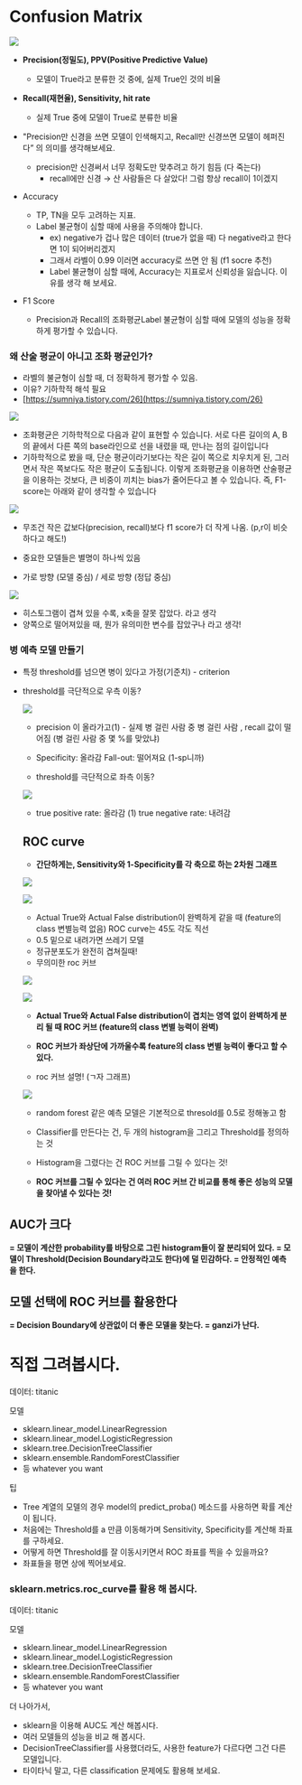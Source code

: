 # Confusion Matrix

![](Untitled-fa043667-7342-49b1-823f-09ac70dbaa6d.png)

- **Precision(정밀도), PPV(Positive Predictive Value)**
    - 모델이 True라고 분류한 것 중에, 실제 True인 것의 비율
- **Recall(재현율), Sensitivity, hit rate**
    - 실제 True 중에 모델이 True로 분류한 비율

- "Precision만 신경을 쓰면 모델이 인색해지고, Recall만 신경쓰면 모델이 헤퍼진다”
의 의미를 생각해보세요.
    - precision만 신경써서 너무 정확도만 맞추려고 하기 힘듬 (다 죽는다)
        - recall에만 신경 → 산 사람들은 다 살았다! 그럼 항상 recall이 1이겠지
- Accuracy
    - TP, TN을 모두 고려하는 지표.
    - Label 불균형이 심할 때에 사용을 주의해야 합니다.
        - ex) negative가 겁나 많은 데이터 (true가 없을 때) 다 negative라고 한다면 1이 되어버리겠지
        - 그래서 라벨이 0.99 이러면 accuracy로 쓰면 안 됨 (f1 socre 추천)
        - Label 불균형이 심할 때에, Accuracy는 지표로서 신뢰성을 잃습니다. 이유를 생각 해 보세요.

- F1 Score
    - Precision과 Recall의 조화평균Label 불균형이 심할 때에 모델의 성능을 정확하게 평가할 수 있습니다.

### 왜 산술 평균이 아니고 조화 평균인가?

- 라벨의 불균형이 심할 때, 더 정확하게 평가할 수 있음.
- 이유? 기하학적 해석 필요
- [https://sumniya.tistory.com/26](https://sumniya.tistory.com/26)

![](Untitled-6fb3cf33-21de-4a39-9549-a532ade575ea.png)

- 조화평균은 기하학적으로 다음과 같이 표현할 수 있습니다. 서로 다른 길이의 A, B의 끝에서 다른 쪽의 base라인으로 선을 내렸을 때, 만나는 점의 길이입니다
- 기하학적으로 봤을 때, 단순 평균이라기보다는 작은 길이 쪽으로 치우치게 된, 그러면서 작은 쪽보다도 작은 평균이 도출됩니다. 이렇게 조화평균을 이용하면 산술평균을 이용하는 것보다, 큰 비중이 끼치는 bias가 줄어든다고 볼 수 있습니다. 즉, F1-score는 아래와 같이 생각할 수 있습니다

![](Untitled-a7aecda9-8387-4595-b852-ac90e3e8e5c4.png)

- 무조건 작은 값보다(precision, recall)보다 f1 score가 더 작게 나옴. (p,r이 비슷하다고 해도!)

- 중요한 모델들은 별명이 하나씩 있음
- 가로 방향 (모델 중심) / 세로 방향 (정답 중심)

![](Untitled-74b716cf-ebad-48d7-a8c6-1eb1dbd4ce47.png)

- 히스토그램이 겹쳐 있을 수록, x축을 잘못 잡았다. 라고 생각
- 양쪽으로 떨어져있을 때, 뭔가 유의미한 변수를 잡았구나 라고 생각!

### 병 예측 모델 만들기

- 특정 threshold를 넘으면 병이 있다고 가정(기준치) - criterion

- threshold를 극단적으로 우측 이동?

    ![](Untitled-3e4f061f-7953-4394-9b72-21a63be7596a.png)

    - precision 이 올라가고(1) - 실제 병 걸린 사람 중 병 걸린 사람 , recall 값이 떨어짐  (병 걸린 사람 중 몇 %를 맞았냐)
    - Specificity:  올라감          Fall-out:     떨어져요 (1-sp니까)

    - threshold를 극단적으로 좌측 이동?

    ![](Untitled-c186baeb-127f-47a9-866d-ed54c1f77f8c.png)

    - true positive rate:   올라감  (1)    true negative rate:  내려감

    ## ROC curve

    - **간단하게는, Sensitivity와 1-Specificity를 각 축으로 하는 2차원 그래프**

    ![](Untitled-452acebc-60f9-4974-8962-93aee151a81f.png)

    ![](Untitled-a6d56d7a-7b7d-4a79-885d-3f1fbb93a6d1.png)

    - Actual True와 Actual False distribution이 완벽하게 같을 때 (feature의 class 변별능력 없음) ROC curve는 45도 각도 직선
    - 0.5 밑으로 내려가면 쓰레기 모델
    - 정규분포도가 완전히 겹쳐질때!
    - 무의미한 roc 커브

    ![](Untitled-4beb9519-a134-448a-988e-1d2b738350d8.png)

    ![](Untitled-5b5db257-d0cb-41b5-acd0-f8894632e71b.png)

    - **Actual True와 Actual False distribution이 겹치는 영역 없이 완벽하게 분리 될 때 ROC 커브 (feature의 class 변별 능력이 완벽)**
    - **ROC 커브가 좌상단에 가까울수록 feature의 class 변별 능력이 좋다고 할 수 있다.**

    - roc 커브 설명! (ㄱ자 그래프)

    ![](Untitled-80fad39a-721f-4bbf-a418-c4aa1bf79e33.png)

    - random forest 같은 예측 모델은 기본적으로 thresold를 0.5로 정해놓고 함

    - Classifier를 만든다는 건, 두 개의 histogram을 그리고 Threshold를 정의하는 것
    - Histogram을 그렸다는 건 ROC 커브를 그릴 수 있다는 것!
    - **ROC 커브를 그릴 수 있다는 건 여러 ROC 커브 간 비교를 통해 좋은 성능의 모델을 찾아낼 수 있다는 것!**

## **AUC가 크다**

**= 모델이 계산한 probability를 바탕으로 그린 histogram들이 잘 분리되어 있다.
= 모델이 Threshold(Decision Boundary라고도 한다)에 덜 민감하다.
= 안정적인 예측을 한다.**

## **모델 선택에 ROC 커브를 활용한다**

**= Decision Boundary에 상관없이 더 좋은 모델을 찾는다.
= ganzi가 난다.**

# **직접 그려봅시다.**

데이터: titanic

모델

- sklearn.linear_model.LinearRegression
- sklearn.linear_model.LogisticRegression
- sklearn.tree.DecisionTreeClassifier
- sklearn.ensemble.RandomForestClassifier
- 등 whatever you want

팁

- Tree 계열의 모델의 경우 model의 predict_proba() 메소드를 사용하면 확률 계산이 됩니다.
- 처음에는 Threshold를 a 만큼 이동해가며 Sensitivity, Specificity를 계산해 좌표를 구하세요.
- 어떻게 하면 Threshold를 잘 이동시키면서 ROC 좌표를 찍을 수 있을까요?
- 좌표들을 평면 상에 찍어보세요.

### **sklearn.metrics.roc_curve**를 활용 해 봅시다.

데이터: titanic

모델

- sklearn.linear_model.LinearRegression
- sklearn.linear_model.LogisticRegression
- sklearn.tree.DecisionTreeClassifier
- sklearn.ensemble.RandomForestClassifier
- 등 whatever you want

더 나아가서,

- sklearn을 이용해 AUC도 계산 해봅시다.
- 여러 모델들의 성능을 비교 해 봅시다.
- DecisionTreeClassifier를 사용했더라도, 사용한 feature가 다르다면 그건 다른 모델입니다.
- 타이타닉 말고, 다른 classification 문제에도 활용해 보세요.